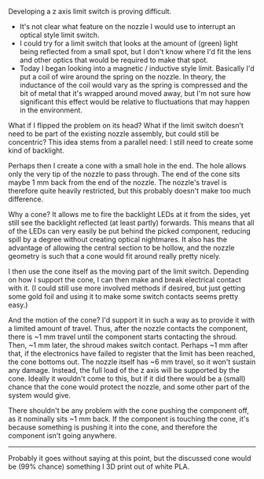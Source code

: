 Developing a z axis limit switch is proving difficult.

- It's not clear what feature on the nozzle I would use to interrupt an optical style limit switch.
- I could try for a limit switch that looks at the amount of (green) light being reflected from a small spot, but I don't know where I'd fit the lens and other optics that would be required to make that spot.
- Today I began looking into a magnetic / inductive style limit. Basically I'd put a coil of wire around the spring on the nozzle. In theory, the inductance of the coil would vary as the spring is compressed and the bit of metal that it's wrapped around moved away, but I'm not sure how significant this effect would be relative to fluctuations that may happen in the environment.

What if I flipped the problem on its head? What if the limit switch doesn't need to be part of the existing nozzle assembly, but could still be concentric? This idea stems from a parallel need: I still need to create some kind of backlight.

Perhaps then I create a cone with a small hole in the end. The hole allows only the very tip of the nozzle to pass through. The end of the cone sits maybe 1 mm back from the end of the nozzle. The nozzle's travel is therefore quite heavily restricted, but this probably doesn't make too much difference.

Why a cone? It allows me to fire the backlight LEDs at it from the sides, yet still see the backlight reflected (at least partly) forwards. This means that all of the LEDs can very easily be put behind the picked component, reducing spill by a degree without creating optical nightmares. It also has the advantage of allowing the central section to be hollow, and the nozzle geometry is such that a cone would fit around really pretty nicely.

I then use the cone itself as the moving part of the limit switch. Depending on how I support the cone, I can then make and break electrical contact with it. (I could still use more involved methods if desired, but just getting some gold foil and using it to make some switch contacts seems pretty easy.)

And the motion of the cone? I'd support it in such a way as to provide it with a limited amount of travel. Thus, after the nozzle contacts the component, there is ~1 mm travel until the component starts contacting the shroud. Then, ~1 mm later, the shroud makes switch contact. Perhaps ~1 mm after that, if the electronics have failed to register that the limit has been reached, the cone bottoms out. The nozzle itself has ~6 mm travel, so it won't sustain any damage. Instead, the full load of the z axis will be supported by the cone. Ideally it wouldn't come to this, but if it did there would be a (small) chance that the cone would protect the nozzle, and some other part of the system would give.

There shouldn't be any problem with the cone pushing the component off, as it nominally sits ~1 mm back. If the component is touching the cone, it's because something is pushing it into the cone, and therefore the component isn't going anywhere.

---

Probably it goes without saying at this point, but the discussed cone would be (99% chance) something I 3D print out of white PLA.